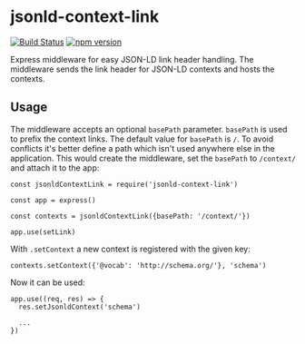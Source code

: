 # jsonld-context-link

[![Build Status](https://travis-ci.org/bergos/jsonld-context-link.svg?branch=master)](https://travis-ci.org/bergos/jsonld-context-link)
[![npm version](https://badge.fury.io/js/jsonld-context-link.svg)](https://badge.fury.io/js/jsonld-context-link)

Express middleware for easy JSON-LD link header handling.
The middleware sends the link header for JSON-LD contexts and hosts the contexts. 

## Usage

The middleware accepts an optional `basePath` parameter.
`basePath` is used to prefix the context links.
The default value for `basePath` is `/`.
To avoid conflicts it's better define a path which isn't used anywhere else in the application.
This would create the middleware, set the `basePath` to `/context/` and attach it to the app:

```
const jsonldContextLink = require('jsonld-context-link')

const app = express()

const contexts = jsonldContextLink({basePath: '/context/'})

app.use(setLink)
```

With `.setContext` a new context is registered with the given key:

```
contexts.setContext({'@vocab': 'http://schema.org/'}, 'schema')
```

Now it can be used:

```
app.use((req, res) => {
  res.setJsonldContext('schema')

  ...
})
```
